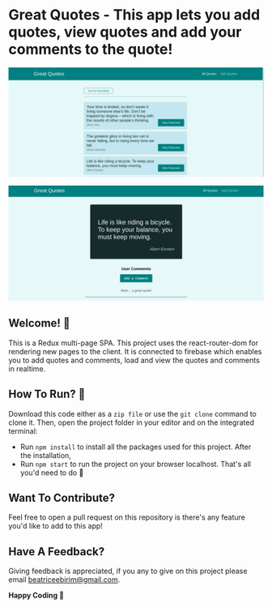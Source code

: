 # Great Quotes - This app lets you add quotes, view quotes and add your comments to the quote!

![Home view of the quotes app](./public/quotes-homepage.png)

![Quotes view of the quotes app](./public/quotes-comments.png)

## Welcome! 👋
This is a Redux multi-page SPA. This project uses the react-router-dom for rendering new pages to the client. It is connected to firebase which enables you to add quotes and comments, load and view the quotes and comments in realtime.

## How To Run? 🤔
Download this code either as a `zip file` or use the `git clone` command to clone it.
Then, open the project folder in your editor and on the integrated terminal:
-  Run `npm install` to install all the packages used for this project.
After the installation,
- Run `npm start` to run the project on your browser localhost.
    That's all you'd need to do 🙂

## Want To Contribute? 
Feel free to open a pull request on this repository is there's any feature you'd like to add to this app!

## Have A Feedback? 
Giving feedback is appreciated, if you any to give on this project please email beatriceebirim@gmail.com.

**Happy Coding 💪**
